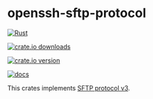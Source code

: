 # openssh-sftp-protocol

[![Rust](https://github.com/openssh-rust/openssh-sftp-protocol/actions/workflows/rust.yml/badge.svg)](https://github.com/openssh-rust/openssh-sftp-protocol/actions/workflows/rust.yml)

[![crate.io downloads](https://img.shields.io/crates/d/openssh-sftp-protocol)](https://crates.io/crates/openssh-sftp-protocol)

[![crate.io version](https://img.shields.io/crates/v/openssh-sftp-protocol)](https://crates.io/crates/openssh-sftp-protocol)

[![docs](https://docs.rs/openssh-sftp-protocol/badge.svg)](https://docs.rs/openssh-sftp-protocol)

This crates implements [SFTP protocol v3](https://www.openssh.com/txt/draft-ietf-secsh-filexfer-02.txt).
